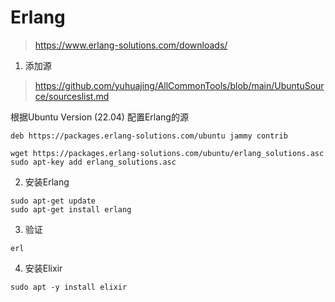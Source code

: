 # Erlang 

> https://www.erlang-solutions.com/downloads/

1. 添加源

> https://github.com/yuhuajing/AllCommonTools/blob/main/UbuntuSource/sourceslist.md

根据Ubuntu Version (22.04) 配置Erlang的源

```shell
deb https://packages.erlang-solutions.com/ubuntu jammy contrib
```
```shell
wget https://packages.erlang-solutions.com/ubuntu/erlang_solutions.asc
sudo apt-key add erlang_solutions.asc
```

2. 安装Erlang

```shell
sudo apt-get update
sudo apt-get install erlang
```

3. 验证

```shell
erl
```
4. 安装Elixir
```shell
sudo apt -y install elixir
```